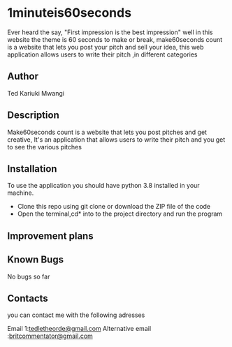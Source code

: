 # 1minuteis60seconds

Ever heard the say, "First impression is the best impression"
well in this website the theme is 60 seconds to make or break, make60seconds count is a website that lets you post your pitch and sell your idea, this web application allows users to write their pitch ,in different categories

## Author
Ted Kariuki Mwangi

## Description
Make60seconds count is a website that lets you post pitches and get creative, It's an application that allows users to write their pitch and you get to see the various pitches

## Installation
To use the application you should have python 3.8 installed in your machine.

- Clone this repo using git clone or download the ZIP file of the code
- Open the terminal,cd* into to the project directory and run the program

## Improvement plans


## Known Bugs
No bugs so far

## Contacts
 you can contact me with the following adresses 
 
 Email 1:tedletheorde@gmail.com
 Alternative email :britcommentator@gmail.com


